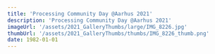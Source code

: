 ```yaml
---
title: 'Processing Community Day @Aarhus 2021'
description: 'Processing Community Day @Aarhus 2021'
imageUrl: '/assets/2021_GalleryThumbs/large/IMG_8226.jpg'
thumbUrl: '/assets/2021_GalleryThumbs/thumbs/IMG_8226_thumb.png'
date: 1982-01-01
---
```

